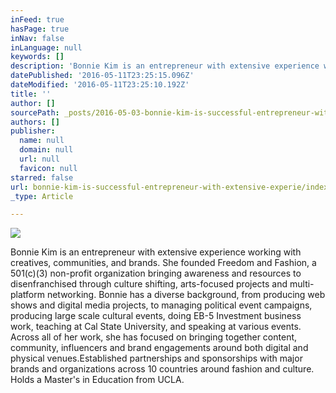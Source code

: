 ```yaml
---
inFeed: true
hasPage: true
inNav: false
inLanguage: null
keywords: []
description: 'Bonnie Kim is an entrepreneur with extensive experience working with creatives, communities, and brands. She founded Freedom and Fashion, a 501(c)(3) non-profit organization bringing awareness and resources to disenfranchised through culture shifting, arts-focused projects and multi-platform networking. Bonnie has a diverse background, from producing web shows and digital media projects, to managing political event campaigns, producing large scale cultural events, doing EB-5 Investment business work, teaching at Cal State University, and speaking at various events. Across all of her work, she has focused on bringing together content, community, influencers and brand engagements around both digital and physical venues.Established partnerships and sponsorships with major brands and organizations across 10 countries around fashion and culture. Holds a Master’s in Education from UCLA.'
datePublished: '2016-05-11T23:25:15.096Z'
dateModified: '2016-05-11T23:25:10.192Z'
title: ''
author: []
sourcePath: _posts/2016-05-03-bonnie-kim-is-successful-entrepreneur-with-extensive-experie.md
authors: []
publisher:
  name: null
  domain: null
  url: null
  favicon: null
starred: false
url: bonnie-kim-is-successful-entrepreneur-with-extensive-experie/index.html
_type: Article

---
```

![](https://the-grid-user-content.s3-us-west-2.amazonaws.com/c7340f7f-c829-4dbb-8b3d-e249c1eb7f44.jpg)

Bonnie Kim is an entrepreneur with extensive experience working with creatives, communities, and brands. She founded Freedom and Fashion, a 501(c)(3) non-profit organization bringing awareness and resources to disenfranchised through culture shifting, arts-focused projects and multi-platform networking. Bonnie has a diverse background, from producing web shows and digital media projects, to managing political event campaigns, producing large scale cultural events, doing EB-5 Investment business work, teaching at Cal State University, and speaking at various events. Across all of her work, she has focused on bringing together content, community, influencers and brand engagements around both digital and physical venues.Established partnerships and sponsorships with major brands and organizations across 10 countries around fashion and culture. Holds a Master's in Education from UCLA.
